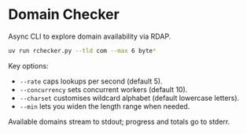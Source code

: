# Domain Checker

Async CLI to explore domain availability via RDAP.

```bash
uv run rchecker.py --tld com --max 6 byte*
```

Key options:
- `--rate` caps lookups per second (default 5).
- `--concurrency` sets concurrent workers (default 10).
- `--charset` customises wildcard alphabet (default lowercase letters).
- `--min` lets you widen the length range when needed.

Available domains stream to stdout; progress and totals go to stderr.
